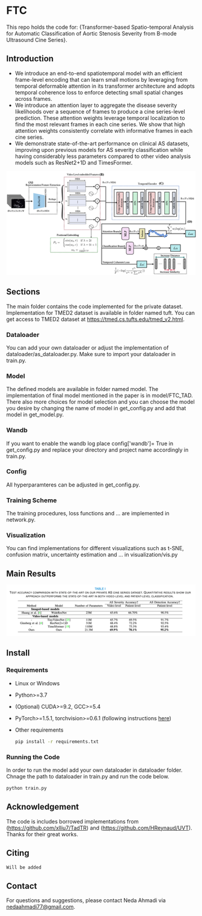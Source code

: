 # FTC
This repo holds the code for:
{Transformer-based Spatio-temporal Analysis for
Automatic Classification of Aortic Stenosis
Severity from B-mode Ultrasound Cine Series}.

## Introduction

 - We introduce an end-to-end spatiotemporal model with an efficient frame-level encoding that can learn small motions by leveraging from temporal deformable attention in its transformer architecture and adopts temporal coherence loss to enforce detecting small spatial changes across frames.
 - We introduce an attention layer to aggregate the disease severity likelihoods over a sequence of frames to produce a cine series-level prediction. These attention weights leverage temporal localization to find the most relevant frames in each cine series. We show that high attention weights consistently correlate with informative frames in each cine series.
 -  We demonstrate state-of-the-art performance on clinical AS datasets, improving upon previous models for AS severity classification while having considerably less parameters compared to other video analysis models such as ResNet2+1D and TimesFormer.

![](images/method.png "Architecture")

## Sections
The main folder contains the code implemented for the private dataset. Implementation for TMED2 dataset is available in folder named tuft. You can get access to TMED2 dataset at https://tmed.cs.tufts.edu/tmed_v2.html. 
### Dataloader
You can add your own dataloader or adjust the implementation of dataloader/as_dataloader.py. Make sure to import your dataloader in train.py.
### Model
The defined models are available in folder named model. The implementation of final model mentioned in the paper is in model/FTC_TAD. There also more choices for model selection and you can choose the model you desire by changing the name of model in get_config.py and add that model in get_model.py.
### Wandb
If you want to enable the wandb log place config['wandb']= True in get_config.py and replace your directory and project name accordingly in train.py.
### Config
All hyperparamteres can be adjusted in get_config.py.
### Training Scheme
The training procedures, loss functions and ... are implemented in network.py.
### Visualization
You can find implementations for different visualizations such as t-SNE, confusion matrix, uncertainty estimation and ... in visualization/vis.py

## Main Results
![](images/resul.png "Results")


## Install
### Requirements

* Linux or Windows
  
* Python>=3.7

* (Optional) CUDA>=9.2, GCC>=5.4
  
* PyTorch>=1.5.1, torchvision>=0.6.1 (following instructions [here](https://pytorch.org/))
  
* Other requirements
    ```bash
    pip install -r requirements.txt
    ```
### Running the Code
In order to run the model add your own dataloader in dataloader folder. Chnage the path to dataloader in train.py and run the code below.
```bash
python train.py 
```


## Acknowledgement
The code is includes borrowed implementations from (https://github.com/xlliu7/TadTR) and (https://github.com/HReynaud/UVT). Thanks for their great works.

## Citing
```
Will be added
```

## Contact

For questions and suggestions, please contact Neda Ahmadi via nedaahmadi77@gmail.com.

